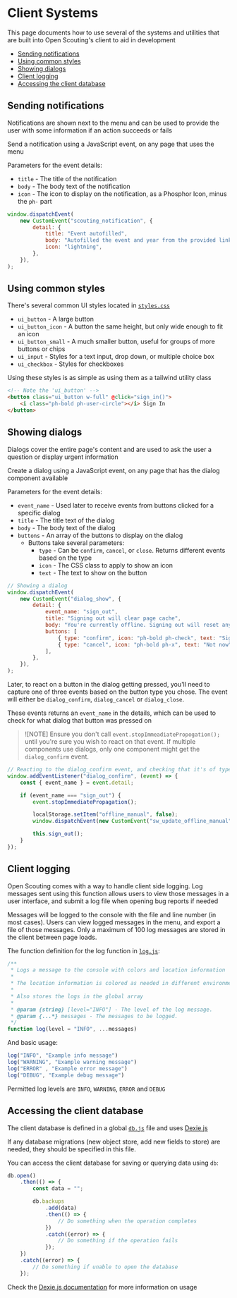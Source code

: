 # Client Systems

This page documents how to use several of the systems and utilities that are built into Open Scouting's client to aid in development

- [Sending notifications](#sending-notifications)
- [Using common styles](#using-common-styles)
- [Showing dialogs](#showing-dialogs)
- [Client logging](#client-logging)
- [Accessing the client database](#accessing-the-client-database)

## Sending notifications
Notifications are shown next to the menu and can be used to provide the user with some information if an action succeeds or fails

Send a notification using a JavaScript event, on any page that uses the menu

Parameters for the event details:
- `title` - The title of the notification
- `body` - The body text of the notification
- `icon` - The icon to display on the notification, as a Phosphor Icon, minus the `ph-` part

```js
window.dispatchEvent(
    new CustomEvent("scouting_notification", {
        detail: {
            title: "Event autofilled",
            body: "Autofilled the event and year from the provided link data",
            icon: "lightning",
        },
    }),
);
```

## Using common styles
There's several common UI styles located in [`styles.css`](/scouting/static/main/src/styles.css)

- `ui_button` - A large button
- `ui_button_icon` - A button the same height, but only wide enough to fit an icon
- `ui_button_small` - A much smaller button, useful for groups of more buttons or chips
- `ui_input` - Styles for a text input, drop down, or multiple choice box
- `ui_checkbox` - Styles for checkboxes

Using these styles is as simple as using them as a tailwind utility class

```html
<!-- Note the 'ui_button' -->
<button class="ui_button w-full" @click="sign_in()">
    <i class="ph-bold ph-user-circle"></i> Sign In
</button>
```

## Showing dialogs
Dialogs cover the entire page's content and are used to ask the user a question or display urgent information

Create a dialog using a JavaScript event, on any page that has the dialog component available

Parameters for the event details:
- `event_name` - Used later to receive events from buttons clicked for a specific dialog
- `title` - The title text of the dialog
- `body` - The body text of the dialog
- `buttons` - An array of the buttons to display on the dialog
    - Buttons take several parameters:
        - `type` - Can be `confirm`, `cancel`, or `close`. Returns different events based on the type
        - `icon` - The CSS class to apply to show an icon
        - `text` - The text to show on the button

```js
// Showing a dialog
window.dispatchEvent(
    new CustomEvent("dialog_show", {
        detail: {
            event_name: "sign_out",
            title: "Signing out will clear page cache",
            body: "You're currently offline. Signing out will reset any cached pages to make sure your user is actually signed in. Those pages will not be able to be cached again until you're online, so the site may not work properly if you proceed. Are you sure you want to sign out?",
            buttons: [
                { type: "confirm", icon: "ph-bold ph-check", text: "Sign out" },
                { type: "cancel", icon: "ph-bold ph-x", text: "Not now" },
            ],
        },
    }),
);
```

Later, to react on a button in the dialog getting pressed, you'll need to capture one of three events based on the button type you chose. The event will either be `dialog_confirm`, `dialog_cancel` or `dialog_close`.

These events returns an `event_name` in the details, which can be used to check for what dialog that button was pressed on

> ![NOTE]
> Ensure you don't call `event.stopImmeadiatePropogation();` until you're sure you wish to react on that event. If multiple components use dialogs, only one component might get the `dialog_confirm` event.

```js
// Reacting to the dialog_confirm event, and checking that it's of type sign_out before doing anything with that event
window.addEventListener("dialog_confirm", (event) => {
    const { event_name } = event.detail;

    if (event_name === "sign_out") {
        event.stopImmediatePropagation();

        localStorage.setItem("offline_manual", false);
        window.dispatchEvent(new CustomEvent("sw_update_offline_manual"));

        this.sign_out();
    }
});
```

## Client logging
Open Scouting comes with a way to handle client side logging. Log messages sent using this function allows users to view those messages in a user interface, and submit a log file when opening bug reports if needed

Messages will be logged to the console with the file and line number (in most cases). Users can view logged messages in the menu, and export a file of those messages. Only a maximum of 100 log messages are stored in the client between page loads.

The function definition for the log function in [`log.js`](/scouting/static/main/scripts/log.js):

```js
/**
 * Logs a message to the console with colors and location information
 *
 * The location information is colored as needed in different environments
 *
 * Also stores the logs in the global array
 *
 * @param {string} [level="INFO"] - The level of the log message.
 * @param {...*} messages - The messages to be logged.
 */
function log(level = "INFO", ...messages)
```

And basic usage:
```js
log("INFO", "Example info message")
log("WARNING", "Example warning message")
log("ERROR" , "Example error message")
log("DEBUG", "Example debug message")
```
Permitted log levels are `INFO`, `WARNING`, `ERROR` and `DEBUG`

## Accessing the client database
The client database is defined in a global [`db.js`](/scouting/static/main/scripts/db.js) file and uses [Dexie.js](https://dexie.org/)

If any database migrations (new object store, add new fields to store) are needed, they should be specified in this file. 

You can access the client database for saving or querying data using `db`:
```js
db.open()
    .then(() => {
        const data = "";

        db.backups
            .add(data)
            .then(() => {
                // Do something when the operation completes
            })
            .catch((error) => {
                // Do something if the operation fails
            });
    })
    .catch((error) => {
        // Do something if unable to open the database
    });
```

Check the [Dexie.js documentation](https://dexie.org/docs/API-Reference#quick-reference) for more information on usage